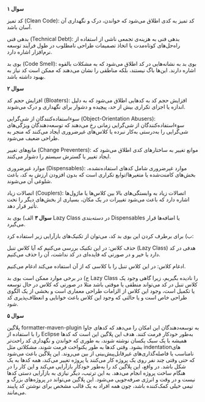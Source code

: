 **سوال ۱**

کد تمیز (Clean Code): کد تمیز به کدی اطلاق می‌شود که خواندن، درک و نگهداری آن آسان باشد.

بدهی فنی (Technical Debt): بدهی فنی به هزینه‌ی تجمعی ناشی از استفاده از راه‌حل‌های کوتاه‌مدت یا اتخاذ تصمیمات طراحی نامطلوب در طول فرآیند توسعه نرم‌افزار اشاره دارد.

بوی بد (Code Smell): بوی بد به نشانه‌هایی در کد اطلاق می‌شود که به مشکلات بالقوه اشاره دارند. این‌ها باگ نیستند، بلکه مناطقی را نشان می‌دهند که ممکن است کد نیاز به بهبود داشته باشد.

**سوال ۲**

افزایش حجم کد (Bloaters): افزایش حجم کد به کدهایی اطلاق می‌شود که به دلیل اندازه یا اجزای تکراری بیش از حد، پیچیده و دشوار برای نگهداری و درک می‌شوند.

سوءاستفاده‌کنندگان از شی‌گرایی (Object-Orientation Abusers): سوءاستفاده‌کنندگان از شی‌گرایی زمانی رخ می‌دهند که توسعه‌دهندگان ویژگی‌های شی‌گرایی را به‌درستی به‌کار نبرده یا کلاس‌های غیرضروری ایجاد می‌کنند که منجر به طراحی ضعیف می‌شود.

مانع‌های تغییر (Change Preventers): موانع تغییر به ساختارهای کدی اطلاق می‌شود که ایجاد تغییر یا گسترش سیستم را دشوار می‌کنند.

موارد غیرضروری (Dispensables): موارد غیرضروری شامل کدهای استفاده‌نشده، بخش‌های کامنت‌شده یا متغیرها/توابع تکراری است که بدون افزودن ارزش به کد، باعث شلوغی آن می‌شوند.

اتصالات زیاد (Couplers): اتصالات زیاد به وابستگی‌های بالا بین کلاس‌ها یا ماژول‌ها اشاره دارد که باعث می‌شود تغییرات در یک مکان، بسیاری از بخش‌های دیگر را تحت تأثیر قرار دهد.

**سوال ۳**
الف) بوی بد Lazy Class در دسته‌بندی Dispensables یا اضافه‌ها قرار می‌گیرد.

ب) برای برطرف کردن این بوی بد کد، می‌توان از تکنیک‌های بازآرایی زیر استفاده کرد:

حذف کلاس: در این تکنیک بررسی می‌کنیم که آیا کلاس تنبل (Lazy Class) هدفی در کد دارد یا خیر و در صورتی که فایده‌ای در کد نداشت، آن را حذف می‌کنیم.

ادغام کلاس: در این کلاس تنبل را با کلاسی که از آن استفاده می‌کند ادغام می‌کنیم.

ج) در برخی موارد ممکن است بوی بد Lazy Class را نادیده بگیریم، زیرا گاهی وجود یک کلاس تنبل در کد می‌تواند منطقی یا موقتی باشد مثلا در صورتی که کلاس در حال توسعه یا تکمیل است، وجود این کلاس از الزامات طراحی معماری است و بخشی از یک الگوی طراحی خاص است و یا حالتی که وجود این کلاس باعث خوانایی و انعطاف‌پذیری کد شود.





**سوال ۵**

پلاگین formatter-maven-plugin به توسعه‌دهندگان این امکان را می‌دهد که کدهای جاوا را با استفاده از Eclipse به‌طور خودکار فرمت کنند. هدف این پلاگین این است که کدها همیشه با یک سبک یکسان نوشته شوند، به طوری که خواندن و نگهداری کد راحت‌تر بشود.
وقتی کدها به طور یکنواخت فرمت شوند، مشکلاتی مثل indentationهای نامناسب یا فاصله‌گذاری‌های غیرقابل‌پیش‌بینی از بین می‌روند. این پلاگین باعث می‌شود که حتی وقتی چند نفر روی یک پروژه کار می‌کنند یا پروژه تغییر می‌کند، همه کدها به یک شکل باشد.
در واقع، این پلاگین کد را به‌طور خودکار بازآرایی می‌کند و این کار را در هنگام ساخت پروژه انجام می‌دهد. به این ترتیب، دیگر نیازی به بازآرایی دستی کدها نیست و در وقت و انرژی صرفه‌جویی می‌شود. این پلاگین می‌تواند در پروژه‌های بزرگ و تیمی خیلی کمک‌کننده باشد، چون همه افراد به یک قالب مشخص برای نوشتن کد پایبند می‌مانند.
